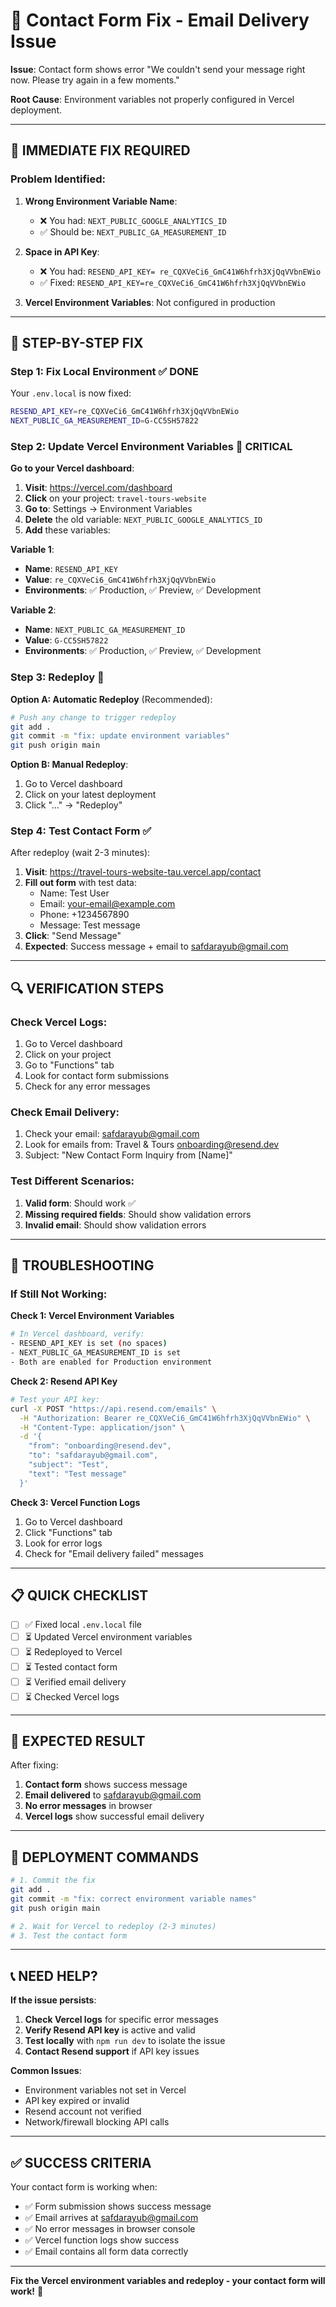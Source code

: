 # 🔧 Contact Form Fix - Email Delivery Issue

**Issue**: Contact form shows error "We couldn't send your message right now. Please try again in a few moments."

**Root Cause**: Environment variables not properly configured in Vercel deployment.

---

## 🚨 **IMMEDIATE FIX REQUIRED**

### **Problem Identified**:

1. **Wrong Environment Variable Name**: 
   - ❌ You had: `NEXT_PUBLIC_GOOGLE_ANALYTICS_ID`
   - ✅ Should be: `NEXT_PUBLIC_GA_MEASUREMENT_ID`

2. **Space in API Key**:
   - ❌ You had: `RESEND_API_KEY= re_CQXVeCi6_GmC41W6hfrh3XjQqVVbnEWio`
   - ✅ Fixed: `RESEND_API_KEY=re_CQXVeCi6_GmC41W6hfrh3XjQqVVbnEWio`

3. **Vercel Environment Variables**: Not configured in production

---

## 🔧 **STEP-BY-STEP FIX**

### **Step 1: Fix Local Environment** ✅ DONE

Your `.env.local` is now fixed:
```bash
RESEND_API_KEY=re_CQXVeCi6_GmC41W6hfrh3XjQqVVbnEWio
NEXT_PUBLIC_GA_MEASUREMENT_ID=G-CC5SH57822
```

### **Step 2: Update Vercel Environment Variables** 🚨 CRITICAL

**Go to your Vercel dashboard**:

1. **Visit**: https://vercel.com/dashboard
2. **Click** on your project: `travel-tours-website`
3. **Go to**: Settings → Environment Variables
4. **Delete** the old variable: `NEXT_PUBLIC_GOOGLE_ANALYTICS_ID`
5. **Add** these variables:

**Variable 1**:
- **Name**: `RESEND_API_KEY`
- **Value**: `re_CQXVeCi6_GmC41W6hfrh3XjQqVVbnEWio`
- **Environments**: ✅ Production, ✅ Preview, ✅ Development

**Variable 2**:
- **Name**: `NEXT_PUBLIC_GA_MEASUREMENT_ID`
- **Value**: `G-CC5SH57822`
- **Environments**: ✅ Production, ✅ Preview, ✅ Development

### **Step 3: Redeploy** 🚀

**Option A: Automatic Redeploy** (Recommended):
```bash
# Push any change to trigger redeploy
git add .
git commit -m "fix: update environment variables"
git push origin main
```

**Option B: Manual Redeploy**:
1. Go to Vercel dashboard
2. Click on your latest deployment
3. Click "..." → "Redeploy"

### **Step 4: Test Contact Form** ✅

After redeploy (wait 2-3 minutes):

1. **Visit**: https://travel-tours-website-tau.vercel.app/contact
2. **Fill out form** with test data:
   - Name: Test User
   - Email: your-email@example.com
   - Phone: +1234567890
   - Message: Test message
3. **Click**: "Send Message"
4. **Expected**: Success message + email to safdarayub@gmail.com

---

## 🔍 **VERIFICATION STEPS**

### **Check Vercel Logs**:

1. Go to Vercel dashboard
2. Click on your project
3. Go to "Functions" tab
4. Look for contact form submissions
5. Check for any error messages

### **Check Email Delivery**:

1. Check your email: safdarayub@gmail.com
2. Look for emails from: Travel & Tours <onboarding@resend.dev>
3. Subject: "New Contact Form Inquiry from [Name]"

### **Test Different Scenarios**:

1. **Valid form**: Should work ✅
2. **Missing required fields**: Should show validation errors
3. **Invalid email**: Should show validation errors

---

## 🚨 **TROUBLESHOOTING**

### **If Still Not Working**:

**Check 1: Vercel Environment Variables**
```bash
# In Vercel dashboard, verify:
- RESEND_API_KEY is set (no spaces)
- NEXT_PUBLIC_GA_MEASUREMENT_ID is set
- Both are enabled for Production environment
```

**Check 2: Resend API Key**
```bash
# Test your API key:
curl -X POST "https://api.resend.com/emails" \
  -H "Authorization: Bearer re_CQXVeCi6_GmC41W6hfrh3XjQqVVbnEWio" \
  -H "Content-Type: application/json" \
  -d '{
    "from": "onboarding@resend.dev",
    "to": "safdarayub@gmail.com",
    "subject": "Test",
    "text": "Test message"
  }'
```

**Check 3: Vercel Function Logs**
1. Go to Vercel dashboard
2. Click "Functions" tab
3. Look for error logs
4. Check for "Email delivery failed" messages

---

## 📋 **QUICK CHECKLIST**

- [ ] ✅ Fixed local `.env.local` file
- [ ] ⏳ Updated Vercel environment variables
- [ ] ⏳ Redeployed to Vercel
- [ ] ⏳ Tested contact form
- [ ] ⏳ Verified email delivery
- [ ] ⏳ Checked Vercel logs

---

## 🎯 **EXPECTED RESULT**

After fixing:

1. **Contact form** shows success message
2. **Email delivered** to safdarayub@gmail.com
3. **No error messages** in browser
4. **Vercel logs** show successful email delivery

---

## 🚀 **DEPLOYMENT COMMANDS**

```bash
# 1. Commit the fix
git add .
git commit -m "fix: correct environment variable names"
git push origin main

# 2. Wait for Vercel to redeploy (2-3 minutes)
# 3. Test the contact form
```

---

## 📞 **NEED HELP?**

**If the issue persists**:

1. **Check Vercel logs** for specific error messages
2. **Verify Resend API key** is active and valid
3. **Test locally** with `npm run dev` to isolate the issue
4. **Contact Resend support** if API key issues

**Common Issues**:
- Environment variables not set in Vercel
- API key expired or invalid
- Resend account not verified
- Network/firewall blocking API calls

---

## ✅ **SUCCESS CRITERIA**

Your contact form is working when:

- ✅ Form submission shows success message
- ✅ Email arrives at safdarayub@gmail.com
- ✅ No error messages in browser console
- ✅ Vercel function logs show success
- ✅ Email contains all form data correctly

---

**Fix the Vercel environment variables and redeploy - your contact form will work!** 🚀
